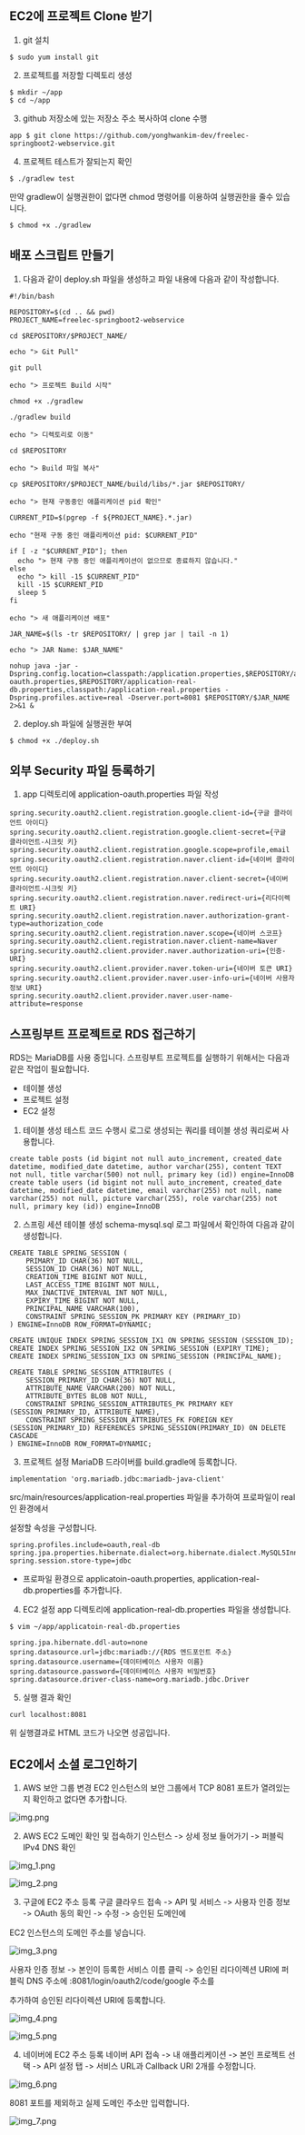 ## EC2에 프로젝트 Clone 받기

1. git 설치

```shell
$ sudo yum install git
```

2. 프로젝트를 저장할 디렉토리 생성

```shell
$ mkdir ~/app
$ cd ~/app
```

3. github 저장소에 있는 저장소 주소 복사하여 clone 수행

```shell
app $ git clone https://github.com/yonghwankim-dev/freelec-springboot2-webservice.git
```

4. 프로젝트 테스트가 잘되는지 확인

```shell
$ ./gradlew test
```

만약 gradlew이 실행권한이 없다면 chmod 명령어를 이용하여 실행권한을 줄수 있습니다.

```shell
$ chmod +x ./gradlew
```

## 배포 스크립트 만들기

1. 다음과 같이 deploy.sh 파일을 생성하고 파일 내용에 다음과 같이 작성합니다.

```shell
#!/bin/bash

REPOSITORY=$(cd .. && pwd)
PROJECT_NAME=freelec-springboot2-webservice

cd $REPOSITORY/$PROJECT_NAME/

echo "> Git Pull"

git pull

echo "> 프로젝트 Build 시작"

chmod +x ./gradlew

./gradlew build

echo "> 디렉토리로 이동"

cd $REPOSITORY

echo "> Build 파일 복사"

cp $REPOSITORY/$PROJECT_NAME/build/libs/*.jar $REPOSITORY/

echo "> 현재 구동중인 애플리케이션 pid 확인"

CURRENT_PID=$(pgrep -f ${PROJECT_NAME}.*.jar)

echo "현재 구동 중인 애플리케이션 pid: $CURRENT_PID"

if [ -z "$CURRENT_PID"]; then
  echo "> 현재 구동 중인 애플리케이션이 없으므로 종료하지 않습니다."
else
  echo "> kill -15 $CURRENT_PID"
  kill -15 $CURRENT_PID
  sleep 5
fi

echo "> 새 애플리케이션 배포"

JAR_NAME=$(ls -tr $REPOSITORY/ | grep jar | tail -n 1)

echo "> JAR Name: $JAR_NAME"

nohup java -jar -Dspring.config.location=classpath:/application.properties,$REPOSITORY/application-oauth.properties,$REPOSITORY/application-real-db.properties,classpath:/application-real.properties -Dspring.profiles.active=real -Dserver.port=8081 $REPOSITORY/$JAR_NAME 2>&1 &

```

2. deploy.sh 파일에 실행권한 부여

```shell
$ chmod +x ./deploy.sh
```

## 외부 Security 파일 등록하기

1. app 디렉토리에 application-oauth.properties 파일 작성

```shell
spring.security.oauth2.client.registration.google.client-id={구글 클라이언트 아이디}
spring.security.oauth2.client.registration.google.client-secret={구글 클라이언트-시크릿 키}
spring.security.oauth2.client.registration.google.scope=profile,email
spring.security.oauth2.client.registration.naver.client-id={네이버 클라이언트 아이디}
spring.security.oauth2.client.registration.naver.client-secret={네이버 클라이언트-시크릿 키}
spring.security.oauth2.client.registration.naver.redirect-uri={리다이렉트 URI}
spring.security.oauth2.client.registration.naver.authorization-grant-type=authorization_code
spring.security.oauth2.client.registration.naver.scope={네이버 스코프}
spring.security.oauth2.client.registration.naver.client-name=Naver
spring.security.oauth2.client.provider.naver.authorization-uri={인증-URI}
spring.security.oauth2.client.provider.naver.token-uri={네이버 토큰 URI}
spring.security.oauth2.client.provider.naver.user-info-uri={네이버 사용자 정보 URI}
spring.security.oauth2.client.provider.naver.user-name-attribute=response
```

## 스프링부트 프로젝트로 RDS 접근하기

RDS는 MariaDB를 사용 중입니다. 스프링부트 프로젝트를 실행하기 위해서는 다음과 같은 작업이 필요합니다.

- 테이블 생성
- 프로젝트 설정
- EC2 설정

1. 테이블 생성
   테스트 코드 수행시 로그로 생성되는 쿼리를 테이블 생성 쿼리로써 사용합니다.

```shell
create table posts (id bigint not null auto_increment, created_date datetime, modified_date datetime, author varchar(255), content TEXT not null, title varchar(500) not null, primary key (id)) engine=InnoDB
create table users (id bigint not null auto_increment, created_date datetime, modified_date datetime, email varchar(255) not null, name varchar(255) not null, picture varchar(255), role varchar(255) not null, primary key (id)) engine=InnoDB
```

2. 스프링 세션 테이블 생성
   schema-mysql.sql 로그 파일에서 확인하여 다음과 같이 생성합니다.

```shell
CREATE TABLE SPRING_SESSION (
	PRIMARY_ID CHAR(36) NOT NULL,
	SESSION_ID CHAR(36) NOT NULL,
	CREATION_TIME BIGINT NOT NULL,
	LAST_ACCESS_TIME BIGINT NOT NULL,
	MAX_INACTIVE_INTERVAL INT NOT NULL,
	EXPIRY_TIME BIGINT NOT NULL,
	PRINCIPAL_NAME VARCHAR(100),
	CONSTRAINT SPRING_SESSION_PK PRIMARY KEY (PRIMARY_ID)
) ENGINE=InnoDB ROW_FORMAT=DYNAMIC;

CREATE UNIQUE INDEX SPRING_SESSION_IX1 ON SPRING_SESSION (SESSION_ID);
CREATE INDEX SPRING_SESSION_IX2 ON SPRING_SESSION (EXPIRY_TIME);
CREATE INDEX SPRING_SESSION_IX3 ON SPRING_SESSION (PRINCIPAL_NAME);

CREATE TABLE SPRING_SESSION_ATTRIBUTES (
	SESSION_PRIMARY_ID CHAR(36) NOT NULL,
	ATTRIBUTE_NAME VARCHAR(200) NOT NULL,
	ATTRIBUTE_BYTES BLOB NOT NULL,
	CONSTRAINT SPRING_SESSION_ATTRIBUTES_PK PRIMARY KEY (SESSION_PRIMARY_ID, ATTRIBUTE_NAME),
	CONSTRAINT SPRING_SESSION_ATTRIBUTES_FK FOREIGN KEY (SESSION_PRIMARY_ID) REFERENCES SPRING_SESSION(PRIMARY_ID) ON DELETE CASCADE
) ENGINE=InnoDB ROW_FORMAT=DYNAMIC;

```

3. 프로젝트 설정
   MariaDB 드라이버를 build.gradle에 등록합니다.

```shell
implementation 'org.mariadb.jdbc:mariadb-java-client'
```

src/main/resources/application-real.properties 파일을 추가하여 프로파일이 real인 환경에서

설정할 속성을 구성합니다.

```shell
spring.profiles.include=oauth,real-db
spring.jpa.properties.hibernate.dialect=org.hibernate.dialect.MySQL5InnoDBDialect
spring.session.store-type=jdbc
```

- 프로파일 환경으로 applicatoin-oauth.properties, application-real-db.properties를 추가합니다.

4. EC2 설정
   app 디렉토리에 application-real-db.properties 파일을 생성합니다.

```shell
$ vim ~/app/applicatoin-real-db.properties 
```

```shell
spring.jpa.hibernate.ddl-auto=none
spring.datasource.url=jdbc:mariadb://{RDS 엔드포인트 주소}
spring.datasource.username={데이터베이스 사용자 이름}
spring.datasource.password={데이터베이스 사용자 비밀번호}
spring.datasource.driver-class-name=org.mariadb.jdbc.Driver

```

5. 실행 결과 확인
```shell
curl localhost:8081
```
위 실행결과로 HTML 코드가 나오면 성공입니다.

## EC2에서 소셜 로그인하기
1. AWS 보안 그룹 변경
EC2 인스턴스의 보안 그룹에서 TCP 8081 포트가 열려있는지 확인하고 없다면 추가합니다.

![img.png](img.png)

2. AWS EC2 도메인 확인 및 접속하기
인스턴스 -> 상세 정보 들어가기 -> 퍼블릭 IPv4 DNS 확인

![img_1.png](img_1.png)

![img_2.png](img_2.png)

3. 구글에 EC2 주소 등록
구글 클라우드 접속 -> API 및 서비스 -> 사용자 인증 정보 -> OAuth 동의 확인 -> 수정 -> 승인된 도메인에 

EC2 인스턴스의 도메인 주소를 넣습니다.

![img_3.png](img_3.png)

사용자 인증 정보 -> 본인이 등록한 서비스 이름 클릭 -> 승인된 리다이렉션 URI에 퍼블릭 DNS 주소에 :8081/login/oauth2/code/google 주소를

추가하여 승인된 리다이렉션 URI에 등록합니다.

![img_4.png](img_4.png)

![img_5.png](img_5.png)

4. 네이버에 EC2 주소 등록
네이버 API 접속 -> 내 애플리케이션 -> 본인 프로젝트 선택 -> API 설정 탭 -> 서비스 URL과 Callback URI 2개를 수정합니다.

![img_6.png](img_6.png)

8081 포트를 제외하고 실제 도메인 주소만 입력합니다.

![img_7.png](img_7.png)


